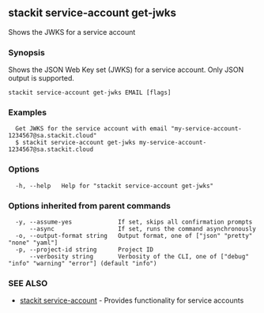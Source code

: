 ## stackit service-account get-jwks

Shows the JWKS for a service account

### Synopsis

Shows the JSON Web Key set (JWKS) for a service account. Only JSON output is supported.

```
stackit service-account get-jwks EMAIL [flags]
```

### Examples

```
  Get JWKS for the service account with email "my-service-account-1234567@sa.stackit.cloud"
  $ stackit service-account get-jwks my-service-account-1234567@sa.stackit.cloud
```

### Options

```
  -h, --help   Help for "stackit service-account get-jwks"
```

### Options inherited from parent commands

```
  -y, --assume-yes             If set, skips all confirmation prompts
      --async                  If set, runs the command asynchronously
  -o, --output-format string   Output format, one of ["json" "pretty" "none" "yaml"]
  -p, --project-id string      Project ID
      --verbosity string       Verbosity of the CLI, one of ["debug" "info" "warning" "error"] (default "info")
```

### SEE ALSO

* [stackit service-account](./stackit_service-account.md)	 - Provides functionality for service accounts

